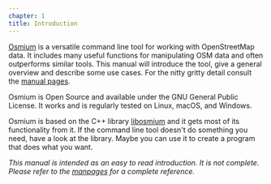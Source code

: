 ```yaml
---
chapter: 1
title: Introduction
---
```


[Osmium](https://osmcode.org/osmium) is a versatile command line tool for
working with OpenStreetMap data. It includes many useful functions for
manipulating OSM data and often outperforms similar tools. This manual will
introduce the tool, give a general overview and describe some use cases. For
the nitty gritty detail consult the [manual
pages](https://docs.osmcode.org/osmium/latest/).

Osmium is Open Source and available under the GNU General Public License.
It works and is regularly tested on Linux, macOS, and Windows.

Osmium is based on the C++ library [libosmium](https://osmcode.org/libosmium)
and it gets most of its functionality from it. If the command line tool doesn't
do something you need, have a look at the library. Maybe you can use it to
create a program that does what you want.

*This manual is intended as an easy to read introduction. It is not complete.
Please refer to the [manpages](https://docs.osmcode.org/osmium/latest/) for a
complete reference.*

